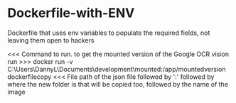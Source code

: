 # Dockerfile-with-ENV
Dockerfile that uses env variables to populate the required fields, not leaving them open to hackers

<<< Command to run. to get the mounted version of the Google OCR vision run >>>
docker run -v C:\Users\DannyL\Documents\development\mounted:/app/mountedversion dockerfilecopy
<<< File path of the json file followed by ':' followed by where the new folder is that will be copied too, followed by the name of the image
